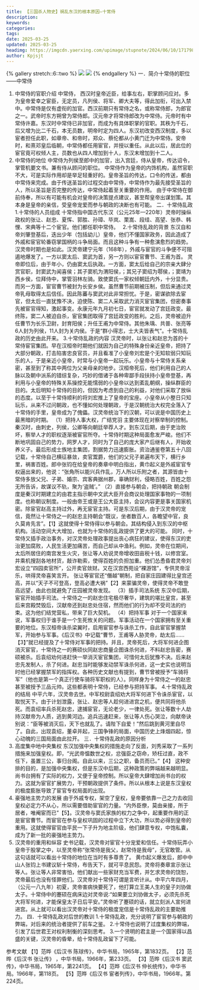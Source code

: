 ```yaml
---
title: 【三国杀人物史】祸乱东汉的根本原因—十常侍
description: 
keywords: 
categories: 
tags: 
date: 2025-03-25
updated: 2025-03-25
headimg: https://imgcdn.yaerxing.com/upimage/stupnote/2024/06/10/1717986855_18475581_7979.jpg
author: Kpjsjt
---
```


{% gallery stretch::6::two %}
![](httpss://imgcdn.yaerxing.com/upimage/stupnote/2024/06/10/1717986855_18475581_7979.jpg)
![](httpss://imgcdn.yaerxing.com/upimage/stupnote/2024/06/10/1717986861_18475581_3683.jpg)
{% endgallery %}
一．简介十常侍的职位——中常侍
1. 中常侍的官职介绍
      中常侍， 西汉时皇帝近臣，给事左右，职掌顾问应对。多为皇帝爱幸之宦臣，无定员，凡列侯、将军、卿大夫等，得此加衔，可出入禁中。中常侍是仅有虚衔的加官。西汉前期只有常侍之名，或称常侍郎，为郎官之一。武帝时东方朔曾为常侍郎。汉元帝才将常侍郎改为中常侍。元帝时有中常侍许嘉。东汉时中常侍已非加官，而成为有具体职掌的官职。其秩为千石，后又增为比二千石，本无员数，明帝时定为四人。东汉初改变西汉制度，多以宦者担任此职，如章帝、和帝时，郑众、蔡伦都从小黄门迁为中常侍。安帝时，和熹邓皇后临朝，中常侍都任用宦官，并授以重任。从此以后，居此位的宦官竟可权倾人主，员数也从四人增加到十人，东汉末增加到十二人。
2. 中常侍的地位
      中常侍为列侯至郎中的加官，出入宫廷，侍从皇帝，传达诏令，掌管机要文书。兼有侍从顾问的职位。
      中常侍作为皇帝的内饰机构，虽然官职不大，可是实际作用却是举足轻重好的。皇帝圣旨的传达，口令的传送，都由中常侍来完成。由于传送圣旨的过程交由中常侍，中常侍作为最先接受圣旨的人，所以圣旨是否完整的传达，中常侍起着至关重要的作用。
      由于中常侍在御前侍奉，所以有可能有机会对皇帝的决策提点建议，甚至帮皇帝出谋划策。其本身是皇帝的亲信，受皇帝宠爱而参与朝政的决断也有可能。
二．十常侍乱政
1.十常侍的人员组成
      十常侍指中国古代东汉（公元25年—220年）灵帝时操纵政权的张让、赵忠、夏恽、郭胜、孙璋、毕岚、栗嵩、段珪、高望、张恭、韩悝、宋典等十二个宦官。他们都任职中常侍。　
2.十常侍乱政的背景
      东汉自和帝刘肇登基后，迭出少年（包括幼儿）皇帝，他们不懂国家政务，因此造成了外戚和宦官轮番窃掌国柄的斗争局面。而且这种斗争有一种愈演愈烈的趋势。汉灵帝时期也是如此。汉灵帝建宁元年（168年），外戚与宦官的斗争便不可阻遏地爆发了。一方以窦太后、窦武为首，另一方则以宦官曹节、王甫为首。
      灵帝即位后，由于年小，仍由窦太后执政。一方面，窦太后给自己的宗亲大肆分赏官职，封窦武为闻喜侯；其子窦机为渭阳侯，；其兄子窦绍为鄠侯，；窦靖为西乡侯，位拜侍中，掌管羽林左骑。致使窦氏一家权倾朝廷内外，十分显贵。而另一方面，宦官曹节被封为长安乡侯。虽然曹节前期被压制，但后来通过灵帝乳母取得太后信任。因此陈蕃与窦武对此非常担忧。于是，密谋欲除去宦官，但太后一直犹豫不决，迫使陈、窦二人采取武力消灭宦官集团，但密奏事先被宦官得知，激起事变。永康元年九月初七日，宦官就发动了宫廷政变。最终陈，窦二人被迫自杀，宦官集团取得了宫廷政变的胜利。之后，灵帝被迫升任曹节为长乐卫尉，封育阳侯；升任王甫为中常侍。其他朱瑀、共普、张亮等6人封为列侯，11人封为关内侯。于是“群小得志，士大夫皆表气”。十常侍乱政的历史由此开来。
3.十常侍乱政的内容
      汉灵帝时，以张让和赵忠为首的十常侍宦官集团。早在汉桓帝时期他们就因为自己的特殊身份亲近皇帝，把持了大部分朝政，打击陷害忠良官员，并且看准了小皇帝刘宏是个无知软弱只知玩乐的人，于是亲近小皇帝，时常与小皇帝一起玩乐。小皇帝与十常侍关系亲密，甚至到了称其中两位为父亲母亲的地步。汉桓帝死后，他们利用自己的人脉以及朝中派系的错综复杂，巧妙的借诸于各种卑鄙手段扶持小皇帝登基，再利用与小皇帝的特殊关系操控无能懦弱的小皇帝以达到紊乱朝纲，操纵群臣的目的。太后明知十常侍的目的，但因为考虑到自己的利益，对他们采取了放纵的态度。以至于十常侍顺利的将刘宏推上了皇帝的宝座。小皇帝从小整日只知玩乐，从来不过问朝政，也不懂如何处理朝政，于是汉朝统治大权完全落入了十常侍的手里，皇帝成为了傀儡。汉灵帝统治下的汉朝，可以说是中国历史上最黑暗的时期。
（1）把持人事大权，广结党羽
      主要体现在对察举制的控制。秦汉时，由刺史，列侯，公卿等向朝廷举荐人才。到东汉后期，由于吏治败坏，察举人才的职权逐渐被宦官所夺。十常侍时期这种局面愈发严峻。他们不断地巩固自己的势力，网罗人才，同时为了自己的庞大家产后继有人，开始收养义子。最后形成士族地主集团，割据势力迅速膨胀。资治通鉴卷第五十八回记载，十常侍自己横征暴敛，卖官鬻爵，他们的父兄子弟遍布天下，横行乡里，祸害百姓。郎中张钧在给皇帝的奏章中明白指出，黄巾起义是外戚宦官专权逼出来的，他说：“张角所以能兴兵作乱，万人所以乐附之者，其源皆由十常侍多放父兄、子弟、婚宗、宾客典据州郡，辜确财利，侵略百姓，百姓之怨无所告诉，故谋议不轨，聚为‘盗贼’。”
（2）直接参与朝会，把持朝政
      朝会制度是秦汉时期建立的由君主指示朝中文武大臣开会商议处理国家事物的一项制度。也称朝议制度。一般由帝王或是王公大臣主持，会议内容更是事关国家机密。除宦官赵高主持过外，再无宦官主持。可是东汉后期，由于汉灵帝的宠信，竟然让十常侍之一的赵忠主持朝会“既议，坐者数百人，各瞻望中官，良久莫肯先言”。【1】这就使得十常侍得以参与朝会。其结构侵入到东汉的中枢机构。活动空间大大增加，也就为十常侍的乱政提供了更大的可能。
      同时，十常侍又插手政治事务，对汉灵帝处理政事提出丧心病狂的建议，使得东汉的吏治更加腐败，人民生活更加痛苦，而自己却从中渔利。例如，灵帝在位期间，太后所居住的南宫发生火灾，张让等人劝说灵帝增收田亩税十钱，以修宫室。并乘机搜刮各地材货，敲诈勒索，使得百姓的负担加重。他们怂恿昏君灵帝刘宏设立“四园卖官所”，公开卖官敛财。又在汉宫西苑设“裸游馆”，专供灵帝淫乐，哄得灵帝喜笑言开。
      张让等宦官还“僭越”朝制，把自家庄园建得比皇宫还高，并以“天子不可登高，登高必遭大祸”【2】来蒙骗灵帝，使得灵帝不敢登高远望，由此也就避免了庄园被灵帝发现。
 （3）插手司法系统
      东汉中后期，宦官开始插手司法。十常侍之一的赵忠住宅极尽奢华，建筑的堪比皇宫，甚至后来宫殿焚毁后，汉献帝还到赵忠处住宿，然而他们的行为却不受司法的约束。这为他们结党营私，带来了巨大契机。
（4）把持军事
      对于一个国家来说，军事权归于谁手是一个生死攸关的问题。军事活动在一个国家拥有至关重要的地位。东汉桓帝诛杀梁翼时，启用宦官参与诛杀工作，自此宦官掌握禁军，开始参与军事。《后汉书》中记载“曹节，王甫等人胁灵帝，劫太后......【3】”就已经提及了十常侍对军事的把持。并且，灵帝死后，大将军何进企图消灭宦官，十常侍之一的赛硕伙同赵忠商量企图诛杀何进，不料赵忠告密，赛硕被杀。后袁绍劝何进赶快一举消灭宦官集团，可惜何太后犹豫不决。后来赵忠先发制人，杀了何进。赵忠当时能够发动禁军诛杀何进，这一史实也说明当时他已经掌握禁军的指挥权。各种历史文献也有提到，曹节曾被授予“车骑将军”（他也是第一个真正行使车骑将军职权的人）。同样身为十常侍之一的赵忠甚至被授予三品元帅。这些都表明十常侍，已经参与把持军事。
4.十常侍乱政的结局
      中平六年，汉灵帝去世。中军校尉袁绍劝大将军何进下令诛杀宦官，以取悦天下。由于计划泄露，张让、赵忠等人趁何进进宫之机，便共同将他杀死。而袁绍率兵杀死赵忠，逮捕宦官，无论老少，一律处死。张让等数十人劫持汉献帝为人质，逃到黄河边。追兵迅速赶来，张让等人伤心哭泣，向献帝诀别说：“臣等被消灭后，天下也就乱了。请陛下自爱！”然后跳到黄河里自尽了。自此，出现袁绍，董卓并起，三国争锋的局面，中国历史上烽烟四起，惊心动魄的三国局面由此拉开。
三．十常侍乱政的原因分析
1. 高度集中地中央集权
     东汉加强中央集权的措施走向了反面，刘秀采取了一系列措施来加强皇权。即，“光武帝愠数世之权，忿强臣之窃命，矫枉过直，政不任下，虽置三公，事归台阁。自此以来，三公之职，备员而已。”【4】 这种安排的目的，是加强中央集权，但是东汉中后期，这种政策的弊端越来越明显。尚书台拥有了实际的权力，又便于皇帝控制。所以皇帝大肆增加尚书台的权力。这就为宦官扩展势力，干预朝政提供了条件。所以从根本上说是东汉皇权的极度膨胀导致了宦官专权局面的出现。
2. 豪强地主势力的发展
      由于外戚专权，架空了皇权，皇帝要依靠一己之力去收回皇权必定力不从心，所以需要借助宦官的力量。“内外臣僚，莫由亲接，所于居者，唯阉宦而已”【5】。汉灵帝与窦氏家族的权力之争中，起重要作用的正是宦官曹节。而宦官在参与皇权巩固的过程中立下大功，所以势必得到皇帝的重用。这就使得宦官由平民一下子升为地主阶级，他们肆意专权，中饱私囊，成为了新一批的豪强地主势力。
3. 汉灵帝的重用和纵容
      史书记载，汉灵帝对宦官十分宠爱和信任。十常侍玩弄小皇帝于股掌之中，以至灵帝称“张常侍是我父，赵常侍是我母”，无官敢管。从这句话就可以看出十常侍的地位在当时有多尊贵了。
      黄巾起义爆发后，郎中中山人张钧上书建议斩十常侍，布告天下，就可平息民怨。灵帝将奏章宣示张让等人。张让等人非常害怕，他们献出一些家财充当军费，并乞求灵帝的饶恕，灵帝最后也没有怪罪他们。汉灵帝对十常侍可谓是言听计从。中平六年四月，（公元一八九年）初夏，灵帝害病快要死了，他打算立王美人生的皇子刘协做太子。十常侍中的蹇硕在病床边对灵帝说∶“如果要立刘协做太子，必须先杀死大将军何进，才能保皇太子日后平安。”灵帝听了蹇硕的话，就立刻派人宣何进进宫。从上就可以看出汉灵帝对十常侍的极度宠信是十常侍乱政的主要助推力。
四．十常侍乱政对后世的教训
1.十常侍乱政，充分说明了宦官参与朝政的弊端，对后来的统治者提供了前车之鉴。
2.十常侍也说明了过度集权的弊端，引发了后世君王对权利制衡的深刻思考。
3.一个贤明的君主是一个国家得以昌盛的关键，汉灵帝的昏晕，给十常侍乱政留下了可能。

参考文献
【1】范晔《后汉书 陈球传》，中华书局，1965年，第1832页。
【2】范晔《后汉书 张让传》 ，中华书局，1966年，第233页。
【3】范晔《后汉书 窦武传》，中华书局，1965年，第2241页。
【4】范晔《后汉书 仲长统传》，中华书局。1966年，第118页。
【5】范晔《后汉书 宦者列传》，中华书局，1966年。第224页。

